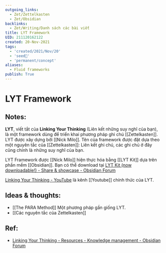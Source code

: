 ```yaml
---
outgoing_links:
  - Zet/Zettelkasten
  - Zet/Obsidian
backlinks:
  - Zet/Writing/Danh sách các bài viết
title: LYT Framework
UID: 211120162122
created: 20-Nov-2021
tags:
  - 'created/2021/Nov/20'
  - 'seed🥜'
  - 'permanent/concept'
aliases:
  - Fluid frameworks
publish: True
---
```

# LYT Framework

## Notes:
**LYT**,  viết tắt của **Linking Your Thinking** (Liên kết những suy nghĩ của bạn), là một framework dùng để triển khai phương pháp ghi chú [[Zettelkasten]]. LYT được xây dựng bởi [[Nick Milo]]. Tên của framework được đặt dựa theo một nguyên tắc của [[Zettelkasten]]: Liên kết ghi chú, các ghi chú ở đây cũng chính là những suy nghĩ của bạn.

LYT Framework được [[Nick Milo]] hiện thực hóa bằng [[LYT Kit]] dựa trên phần mềm [[Obsidian]]. Bạn có thể download tại [LYT Kit (now downloadable!) - Share & showcase - Obsidian Forum](https://forum.obsidian.md/t/lyt-kit-now-downloadable/390)

[Linking Your Thinking - YouTube](https://www.youtube.com/channel/UC85D7ERwhke7wVqskV_DZUA) là kênh [[Youtube]] chính thức của LYT.

## Ideas & thoughts:
- [[The PARA Method]] Một phương pháp gần giống LYT.
- [[Các nguyên tắc của Zettelkasten]]

## Ref:
- [Linking Your Thinking - Resources - Knowledge management - Obsidian Forum](https://forum.obsidian.md/t/linking-your-thinking-resources/6177)
